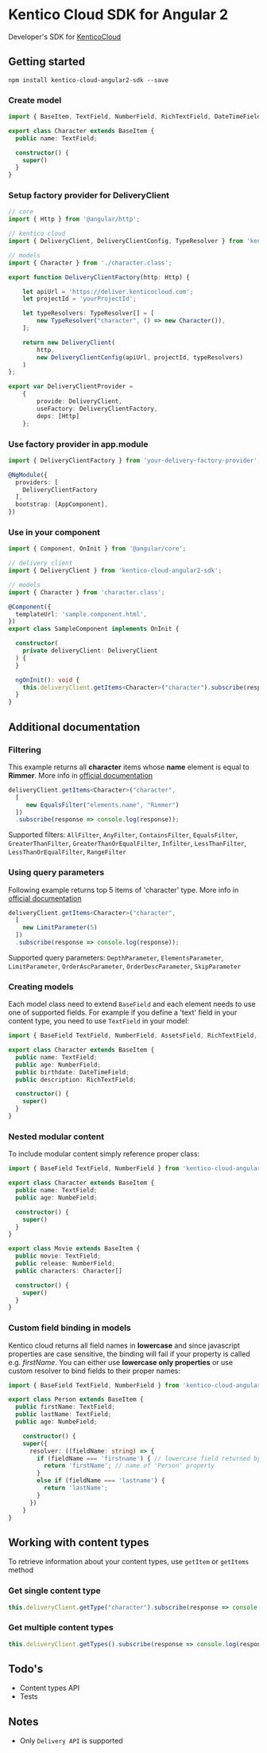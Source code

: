 # Kentico Cloud SDK for Angular 2

Developer's SDK for [KenticoCloud](https://kenticocloud.com/)

## Getting started

```
npm install kentico-cloud-angular2-sdk --save
```

### Create model

```typescript
import { BaseItem, TextField, NumberField, RichTextField, DateTimeField } from 'kentico-cloud-angular2-sdk';

export class Character extends BaseItem {
  public name: TextField;

  constructor() {
    super()
  }
}
```

### Setup factory provider for DeliveryClient

```typescript
// core
import { Http } from '@angular/http';

// kentico cloud
import { DeliveryClient, DeliveryClientConfig, TypeResolver } from 'kentico-cloud-angular2-sdk';

// models
import { Character } from './character.class';

export function DeliveryClientFactory(http: Http) {

    let apiUrl = 'https://deliver.kenticocloud.com';
    let projectId = 'yourProjectId';

    let typeResolvers: TypeResolver[] = [
        new TypeResolver("character", () => new Character()),
    ];

    return new DeliveryClient(
        http,
        new DeliveryClientConfig(apiUrl, projectId, typeResolvers)
    )
};

export var DeliveryClientProvider =
    {
        provide: DeliveryClient,
        useFactory: DeliveryClientFactory,
        deps: [Http]
    };

```

### Use factory provider in app.module

```typescript
import { DeliveryClientFactory } from 'your-delivery-factory-provider';

@NgModule({
  providers: [
    DeliveryClientFactory
  ],
  bootstrap: [AppComponent],
})
```

### Use in your component

```typescript
import { Component, OnInit } from '@angular/core';

// delivery client
import { DeliveryClient } from 'kentico-cloud-angular2-sdk';

// models
import { Character } from 'character.class';

@Component({
  templateUrl: 'sample.component.html',
})
export class SampleComponent implements OnInit {

  constructor(
    private deliveryClient: DeliveryClient
  ) {
  }

  ngOnInit(): void {
    this.deliveryClient.getItems<Character>("character").subscribe(response => console.log(response));
  }
}
```
## Additional documentation

### Filtering

This example returns all **character** items whose **name** element is equal to **Rimmer**. More info in [official documentation](https://developer.kenticocloud.com/v1/reference#content-filtering)

```typescript
deliveryClient.getItems<Character>("character",
  [
     new EqualsFilter("elements.name", "Rimmer")
  ])
  .subscribe(response => console.log(response));
```

Supported filters: `AllFilter`, `AnyFilter`, `ContainsFilter`, `EqualsFilter`, `GreaterThanFilter`, `GreaterThanOrEqualFilter`, `Infilter`, `LessThanFilter`, `LessThanOrEqualFilter`, `RangeFilter`

### Using query parameters

Following example returns top 5 items of 'character' type. More info in [official documentation](https://developer.kenticocloud.com/v1/reference#listing-responses) 

```typescript
deliveryClient.getItems<Character>("character",
  [
    new LimitParameter(5)
  ])
  .subscribe(response => console.log(response));
```

Supported query parameters: `DepthParameter`, `ElementsParameter`, `LimitParameter`, `OrderAscParameter`, `OrderDescParameter`, `SkipParameter`

### Creating models

Each model class need to extend `BaseField` and each element needs to use one of supported fields. For example if you define a 'text' field in your content type, you need to use `TextField` in your model:

```typescript
import { BaseField TextField, NumberField, AssetsField, RichTextField, DateTimeField } from 'kentico-cloud-angular-2-sdk';

export class Character extends BaseItem {
  public name: TextField;
  public age: NumberField;
  public birthdate: DateTimeField;
  public description: RichTextField;

  constructor() {
    super()
  }
}
```

### Nested modular content 

To include modular content simply reference proper class:


```typescript
import { BaseField TextField, NumberField } from 'kentico-cloud-angular-2-sdk';

export class Character extends BaseItem {
  public name: TextField;
  public age: NumbeField;

  constructor() {
    super()
  }
}

export class Movie extends BaseItem {
  public movie: TextField;
  public release: NumberField;
  public characters: Character[]

  constructor() {
    super()
  }
}
```

### Custom field binding in models

Kentico cloud returns all field names in **lowercase** and since javascript properties are case sensitive, the binding will fail if your property is called e.g. *firstName*. You can either use **lowercase only properties** or use custom resolver to bind fields to their proper names:

```typescript
import { BaseField TextField, NumberField } from 'kentico-cloud-angular-2-sdk';

export class Person extends BaseItem {
  public firstName: TextField;
  public lastName: TextField;
  public age: NumbeField;

    constructor() {
    super({
      resolver: ((fieldName: string) => {
        if (fieldName === 'firstname') { // lowercase field returned by Kentico delivery API
          return 'firstName'; // name of 'Person' property
        }
        else if (fieldName === 'lastname') {
          return 'lastName';
        }
      })
    }
}
```

## Working with content types

To retrieve information about your content types, use `getItem` or `getItems` method

### Get single content type

```typescript
this.deliveryClient.getType("character").subscribe(response => console.log(response));
```

### Get multiple content types


```typescript
this.deliveryClient.getTypes().subscribe(response => console.log(response));
```

## Todo's

- Content types API
- Tests

## Notes

- Only `Delivery API` is supported


